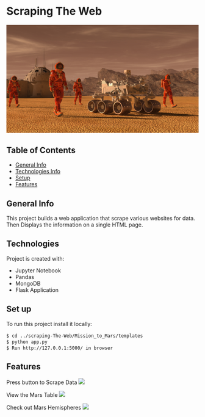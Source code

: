 # Scraping The Web
![](Mission_to_Mars/App_Screenshots/mission_to_mars.png)

## Table of Contents
* [General Info](#general-info)
* [Technologies Info](#technologies)
* [Setup](#setup)
* [Features](#features)

## General Info
This project builds a web application that scrape various websites for data. Then Displays the information on a single HTML page.

## Technologies
Project is created with:
* Jupyter Notebook
* Pandas
* MongoDB 
* Flask Application

## Set up
To run this project install it locally:
```
$ cd ../scraping-The-Web/Mission_to_Mars/templates
$ python app.py
$ Run http://127.0.0.1:5000/ in browser
```
## Features
Press button to Scrape Data
![](App_Screenshots/Scrape_button.png)

View the Mars Table
![](App_Screenshots/Mars_Table.png)

Check out Mars Hemispheres
![](App_Screenshots/Hemispheres.png)

